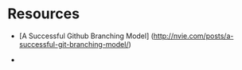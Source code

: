 # Resources

- [A Successful Github Branching Model] (http://nvie.com/posts/a-successful-git-branching-model/)

- 
